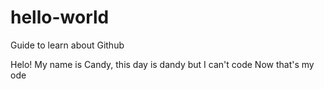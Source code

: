 # hello-world
Guide to learn about Github

Helo! 
My name is Candy, this day is dandy
but I can't code 
Now that's my ode 
